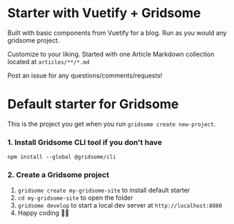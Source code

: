 # Starter with Vuetify + Gridsome

Built with basic components from Vuetify for a blog. Run as you would any gridsome project.

Customize to your liking. Started with one Article Markdown collection located at `articles/**/*.md`

Post an issue for any questions/comments/requests!

# Default starter for Gridsome

This is the project you get when you run `gridsome create new-project`.

### 1. Install Gridsome CLI tool if you don't have

`npm install --global @gridsome/cli`

### 2. Create a Gridsome project

1. `gridsome create my-gridsome-site` to install default starter
2. `cd my-gridsome-site` to open the folder
3. `gridsome develop` to start a local dev server at `http://localhost:8080`
4. Happy coding 🎉🙌
